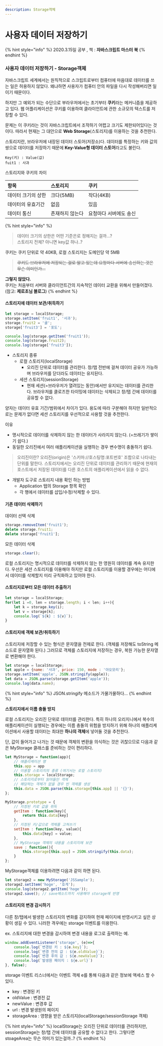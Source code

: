 ```yaml
---
description: Storage객체
---
```


# 사용자 데이터 저장하기

{% hint style="info" %}
2020.3.15일 공부 , 책 : **자바스크립트 마스터** **북**
{% endhint %}

### 사용자 데이터 저장하기 - Storage객체

자바스크립트 세계에서는 원칙적으로 스크립트로부터 컴퓨터에 마음대로 데이터를 쓰는 일은 허용하지 않았다. 왜냐하면 사용자가 컴퓨터 안의 파일을 다시 작성해버리면 일이기 때문이다.

하지만 그 예외가 되는 수단으로 부라우저에서는 초기부터 **쿠키**라는 메커니즘을 제공하고 있다. 웹 어플리케이션은 쿠키를 이용하여 클라이언트에 관한 소규모의 텍스트를 저장할 수 있다.

문제는 이 쿠키라는 것이 자바스크립트에서 조작하기 어렵고 크기도 제한되어있다는 것이다. 따라서 현재는 그 대안으로 **Web Storage**\(스토리지\)를 이용하는 것을 추천한다.

스토리지란, 브라우저에 내장된 데이터 스토어\(저장소\)다. 데이터를 특정하는 키와 값의 쌍으로 데이터를 저장하기 때문에 **Key-Value형 데이터 스토어**라고도 불린다.

```text
Key(키) : Value(값)
fuit1 : 사과
```

스토리지와 쿠키의 차이

| 항목 | 스토리지 | 쿠키 |
| :--- | :--- | :--- |
| 데이터 크기의 상한 | 크다\(5MB\) | 작다\(4KB\) |
| 데이터의 유효기간 | 없음 | 있음 |
| 데이터 통신 | 존재하지 않는다 | 요청마다 서버에도 송신 |

{% hint style="info" %}
> 데이터 크기의 상한은 어떤 기준은로 정해지는 걸까...?  
> 스토리지 전체? 아니면 key값 하나..?

쿠키는 쿠키 단위로 약 40KB, 로컬 스토리지는 도메인당 약 5MB

> ~~쿠키도 브라우저에 저장되는 걸로 알고 있는데 요청마다 서버에 송신하는 것은 무슨 의미인가...~~

**그렇지 않았다.**  
쿠키는 처음부터 서버와 클라이언트간의 지속적인 데이터 교환을 위해서 만들어졌다. \(참고: **제로초님 블로그**\)
{% endhint %}

#### 스토리지에 데이터 보관/취득하기

```javascript
let storage = localStorage;
storage.setItem('fruit1', '사과');
storage.fruit2 = '귤';
storage['fruit3'] = '포도';

console.log(storage.getItem('fruit1'));
console.log(storage.fruit2);
console.log(storage['fruit3']);
```

* 스토리지 종류
  * 로컬 스토리지\(localStorage\)
    * 오리진 단위로 데이터를 관리한다. 창/탭 전반에 걸쳐 데이터 공유가 가능하며 브라우저를 닫더라도 데이터는 유지된다.
  * 세션 스토리지\(sessionStorage\)
    * 현재 세션\(=브라우저가 열려있는 동안\)에서만 유지되는 데이터를 관리한다. 브라우저를 클로즈한 타이밍에 데이터는 삭제되고 창/탭 간에 데이터를 공유할 수 없다.

양자는 데이터 유효 기간/범위에서 차이가 있다. 용도에 따라 구분해야 하지만 일반적으로는 문제가 없다면 세션 스토리지를 우선적으로 사용할 것을 추천한다.

이유

* 명시적으로 데이터를 삭제하지 않는 한 데이터가 사라지지 않는다. \(=쓰레기가 쌓이기 쉽다.\)
* 동일한 오리진에서 여러 애플리케이션을 실행하는 경우 변수명이 충돌하기 쉽다.

> 오리진이란? 오리진\(origin\)은 '스키마://호스팅명:포트번호' 조합으로 나타내는 단위를 말한다. 스토리지에서는 오리진 단위로 데이터를 관리하기 때문에 현재의 호스트에서 저장된 데이터를 다른 호스트의 애플리케이션에서 읽을 수 없다.

* 개발자 도구로 스토리지 내용 확인 하는 방법
  * Application 탭의 Storage 항목 확인
  * 각 행에서 데이터를 삽입/수정/삭제할 수 있다.

#### 기존 데이터 삭제하기

데이터 선택 삭제

```javascript
storage.removeItem('fruit1');
delete storage.fruit1;
delete storage['fruit1'];
```

모든 데이터 삭제

```javascript
storage.clear();
```

로컬 스토리지는 명시적으로 데이터를 삭제하지 않는 한 영원히 데이터를 계속 유지한다. 우선은 세션 스토리지를 이용해야 하지만 로컬 스토리지를 이용할 경우에는 어디에서 데이터를 삭제할지 미리 규칙화하고 있어야 한다.

#### 스토리지로부터 모든 데이터 추출하기

```javascript
let storage = localStorage;
for(let i =0, len = storage.length; i < len; i++){
    let k = storage.key(i);
    let v = storage[k];
    console.log(`${k} : ${v}`);
}
```

#### 스토리지에 객체 보관/취득하기

스토리지에 저장할 수 있는 형식은 문자열을 전제로 한다. \(객체를 저장해도 toString 메소드로 문자열화 된다.\) 그러므로 객체를 스토리지에 저장하는 경우, 복원 가능한 문자열로 변환해야 한다.

```javascript
let storage = localStorage;
let apple = {name: '사과', price: 150, mode : '아오모리'};
storage.setItem('apple', JSON.stringify(apple));
let data = JSON.parse(storage.getItem('apple'));
console.log(data.name);
```

{% hint style="info" %}
JSON.stringify 메소드가 가물가물하다...
{% endhint %}

**스토리지에서 이름 충돌 방지**

로컬 스토리지는 오리진 단위로 데이터를 관리한다. 특히 하나의 오리지니에서 복수의 애플리케이션이 실행되는 경우에는 이름 충돌의 위험을 방지하기 위해 하나의 애플리케이션에서 사용할 데이터는 최대한 **하나의 객체**에 넣어둘 것을 추천한다.

단, 값이 들어가고 나가는 것 때문에 객체의 변환을 의식하는 것은 귀찮으므로 다음과 같은 MyStorage 클래스를 준비하는 것이 편리하다.

```javascript
let MyStorage = function(app){
    // 애플리케이션 명
    this.app = app
    // 이용할 스토리지의 종류 (여기서는 로컬 스토리지)
    this.storage = localStorage;
    // 스토리지로부터 읽어들인 객체
    // 해당하는 객체가 없을 경우 빈 객체를 생성
    this.data = JSON.parse(this.storage[this.app] || '{}');
};

MyStorage.prototype = {
    // 지정된 키로 값을 취득
    getItem : function(key){
        return this.data[key]
    },
    // 지정된 키/값으로 객체를 고쳐쓰기
    setItem : function(key, value){
        this.data[key] = value;
    },
    // MyStorage 객체의 내용을 스토리지에 보관
    save : function(){
        this.storage[this.app] = JSON.stringify(this.data);
    }
};
```

MyStorage객체를 이용하려면 다음과 같이 하면 된다.

```javascript
let storage2 = new MyStorage('JSSample');
storage2.setItem('hoge', '호게');
console.log(storage2.getItem('hoge'));
storage2.save(); // save메소드까지 사용해야 storage에 반영
```

#### 스토리지의 변경 감시하기

다른 창/탭에서 발생한 스토리지의 변화를 감지하여 현재 페이지에 반영시키고 싶은 상황이 생길 수 있다. 니러한 격우에는 storage 이벤트를 이용한다.

ex. 스토리지에 대한 변경을 감시하여 변경 내용을 로그로 출력하는 예.

```javascript
window.addEventListener('storage', (e)=>{
    console.log(`변경된 키 : ${e.key}`);
    console.log(`변경 전의 값 : ${e.oldValue}`);
    console.log(`변경 후의 값 : ${e.newValue}`);
    console.log(`발생원 페이지 : ${e.url}`)
}, false);
```

storage 이벤트 리스너에서는 이벤트 객체 e를 통해 다음과 같은 정보에 액세스 할 수 있다.

* key : 변경된 키
* oldValue : 변경전 값
* newValue : 변경후 값
* url : 변경 발생원의 페이지
* storageArea : 영향을 받은 스토리지\(localStorage/sessionStorage 객체\)

{% hint style="info" %}
localStorage는 오리진 단위로 데이터를 관리하지만, sessionStorage는 창/탭 간에 데이터를 공유할 수 없다고 한다. 그렇다면 stoageArea는 무슨 의미가 있는걸까..?
{% endhint %}

